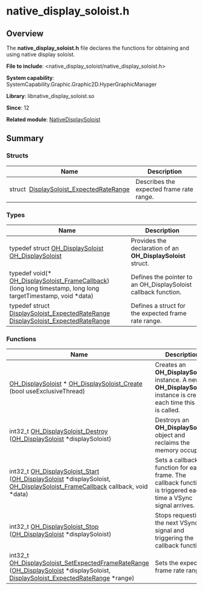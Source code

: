 # native_display_soloist.h


## Overview

The **native_display_soloist.h** file declares the functions for obtaining and using native display soloist.

**File to include**: &lt;native_display_soloist/native_display_soloist.h&gt;

**System capability**: SystemCapability.Graphic.Graphic2D.HyperGraphicManager

**Library**: libnative_display_soloist.so

**Since**: 12

**Related module**: [NativeDisplaySoloist](_native_display_soloist.md)


## Summary


### Structs

| Name| Description| 
| -------- | -------- |
| struct&nbsp;&nbsp;[DisplaySoloist_ExpectedRateRange](_display_soloist___expected_rate_range.md) | Describes the expected frame rate range.| 


### Types

| Name| Description| 
| -------- | -------- |
| typedef struct [OH_DisplaySoloist](_native_display_soloist.md#oh_displaysoloist)  [OH_DisplaySoloist](_native_display_soloist.md#oh_displaysoloist) | Provides the declaration of an **OH_DisplaySoloist** struct.| 
| typedef void(\* [OH_DisplaySoloist_FrameCallback](_native_display_soloist.md#oh_displaysoloist_framecallback)) (long long timestamp, long long targetTimestamp, void \*data) | Defines the pointer to an OH_DisplaySoloist callback function.| 
| typedef struct [DisplaySoloist_ExpectedRateRange](_display_soloist___expected_rate_range.md)  [DisplaySoloist_ExpectedRateRange](_native_display_soloist.md#displaysoloist_expectedraterange) | Defines a struct for the expected frame rate range.| 


### Functions

| Name| Description| 
| -------- | -------- |
| [OH_DisplaySoloist](_native_display_soloist.md#oh_displaysoloist) \* [OH_DisplaySoloist_Create](_native_display_soloist.md#oh_displaysoloist_create) (bool useExclusiveThread) | Creates an **OH_DisplaySoloist** instance. A new **OH_DisplaySoloist** instance is created each time this API is called.| 
| int32_t [OH_DisplaySoloist_Destroy](_native_display_soloist.md#oh_displaysoloist_destroy) ([OH_DisplaySoloist](_native_display_soloist.md#oh_displaysoloist) \*displaySoloist) | Destroys an **OH_DisplaySoloist** object and reclaims the memory occupied.| 
| int32_t [OH_DisplaySoloist_Start](_native_display_soloist.md#oh_displaysoloist_start) ([OH_DisplaySoloist](_native_display_soloist.md#oh_displaysoloist) \*displaySoloist, [OH_DisplaySoloist_FrameCallback](_native_display_soloist.md#oh_displaysoloist_framecallback) callback, void \*data) | Sets a callback function for each frame. The callback function is triggered each time a VSync signal arrives.| 
| int32_t [OH_DisplaySoloist_Stop](_native_display_soloist.md#oh_displaysoloist_stop) ([OH_DisplaySoloist](_native_display_soloist.md#oh_displaysoloist) \*displaySoloist) | Stops requesting the next VSync signal and triggering the callback function.| 
| int32_t [OH_DisplaySoloist_SetExpectedFrameRateRange](_native_display_soloist.md#oh_displaysoloist_setexpectedframeraterange) ([OH_DisplaySoloist](_native_display_soloist.md#oh_displaysoloist) \*displaySoloist, [DisplaySoloist_ExpectedRateRange](_display_soloist___expected_rate_range.md) \*range) | Sets the expected frame rate range.| 
